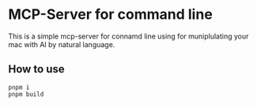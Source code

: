 # MCP-Server for command line

This is a simple mcp-server for connamd line using for muniplulating your mac with AI by natural language.

## How to use

```shell
pnpm i
pnpm build
```
